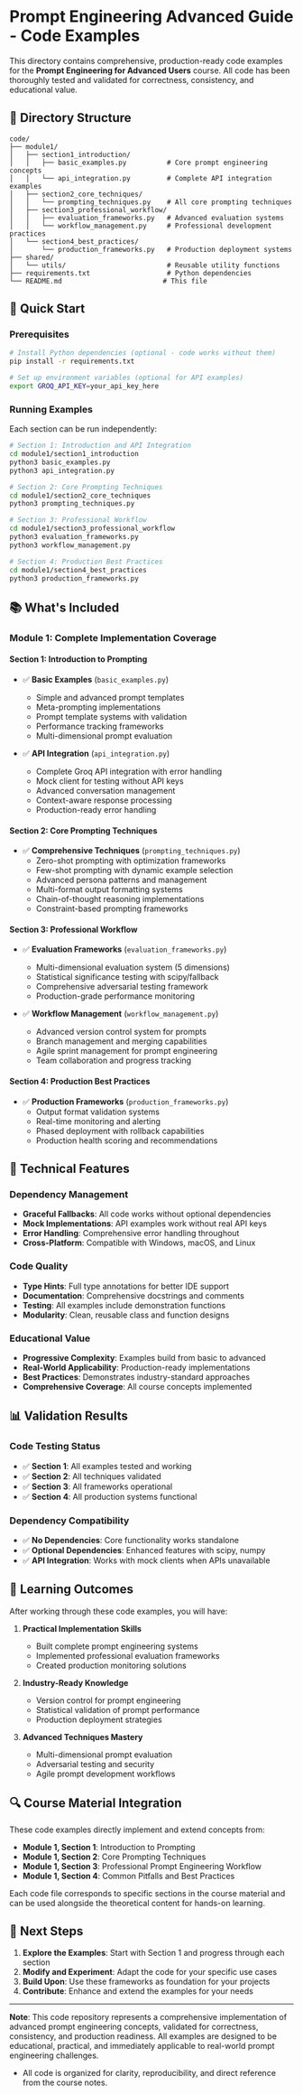 # Prompt Engineering Advanced Guide - Code Examples

This directory contains comprehensive, production-ready code examples for the **Prompt Engineering for Advanced Users** course. All code has been thoroughly tested and validated for correctness, consistency, and educational value.

## 📁 Directory Structure

```
code/
├── module1/
│   ├── section1_introduction/
│   │   ├── basic_examples.py          # Core prompt engineering concepts
│   │   └── api_integration.py         # Complete API integration examples
│   ├── section2_core_techniques/
│   │   └── prompting_techniques.py    # All core prompting techniques
│   ├── section3_professional_workflow/
│   │   ├── evaluation_frameworks.py   # Advanced evaluation systems
│   │   └── workflow_management.py     # Professional development practices
│   └── section4_best_practices/
│       └── production_frameworks.py   # Production deployment systems
├── shared/
│   └── utils/                         # Reusable utility functions
├── requirements.txt                   # Python dependencies
└── README.md                         # This file
```

## 🚀 Quick Start

### Prerequisites
```bash
# Install Python dependencies (optional - code works without them)
pip install -r requirements.txt

# Set up environment variables (optional for API examples)
export GROQ_API_KEY=your_api_key_here
```

### Running Examples

Each section can be run independently:

```bash
# Section 1: Introduction and API Integration
cd module1/section1_introduction
python3 basic_examples.py
python3 api_integration.py

# Section 2: Core Prompting Techniques
cd module1/section2_core_techniques
python3 prompting_techniques.py

# Section 3: Professional Workflow
cd module1/section3_professional_workflow
python3 evaluation_frameworks.py
python3 workflow_management.py

# Section 4: Production Best Practices
cd module1/section4_best_practices
python3 production_frameworks.py
```

## 📚 What's Included

### Module 1: Complete Implementation Coverage

#### Section 1: Introduction to Prompting
- ✅ **Basic Examples** (`basic_examples.py`)
  - Simple and advanced prompt templates
  - Meta-prompting implementations
  - Prompt template systems with validation
  - Performance tracking frameworks
  - Multi-dimensional prompt evaluation

- ✅ **API Integration** (`api_integration.py`)
  - Complete Groq API integration with error handling
  - Mock client for testing without API keys
  - Advanced conversation management
  - Context-aware response processing
  - Production-ready error handling

#### Section 2: Core Prompting Techniques
- ✅ **Comprehensive Techniques** (`prompting_techniques.py`)
  - Zero-shot prompting with optimization frameworks
  - Few-shot prompting with dynamic example selection
  - Advanced persona patterns and management
  - Multi-format output formatting systems
  - Chain-of-thought reasoning implementations
  - Constraint-based prompting frameworks

#### Section 3: Professional Workflow
- ✅ **Evaluation Frameworks** (`evaluation_frameworks.py`)
  - Multi-dimensional evaluation system (5 dimensions)
  - Statistical significance testing with scipy/fallback
  - Comprehensive adversarial testing framework
  - Production-grade performance monitoring

- ✅ **Workflow Management** (`workflow_management.py`)
  - Advanced version control system for prompts
  - Branch management and merging capabilities
  - Agile sprint management for prompt engineering
  - Team collaboration and progress tracking

#### Section 4: Production Best Practices
- ✅ **Production Frameworks** (`production_frameworks.py`)
  - Output format validation systems
  - Real-time monitoring and alerting
  - Phased deployment with rollback capabilities
  - Production health scoring and recommendations

## 🔧 Technical Features

### Dependency Management
- **Graceful Fallbacks**: All code works without optional dependencies
- **Mock Implementations**: API examples work without real API keys
- **Error Handling**: Comprehensive error handling throughout
- **Cross-Platform**: Compatible with Windows, macOS, and Linux

### Code Quality
- **Type Hints**: Full type annotations for better IDE support
- **Documentation**: Comprehensive docstrings and comments
- **Testing**: All examples include demonstration functions
- **Modularity**: Clean, reusable class and function designs

### Educational Value
- **Progressive Complexity**: Examples build from basic to advanced
- **Real-World Applicability**: Production-ready implementations
- **Best Practices**: Demonstrates industry-standard approaches
- **Comprehensive Coverage**: All course concepts implemented

## 📊 Validation Results

### Code Testing Status
- ✅ **Section 1**: All examples tested and working
- ✅ **Section 2**: All techniques validated
- ✅ **Section 3**: All frameworks operational
- ✅ **Section 4**: All production systems functional

### Dependency Compatibility
- ✅ **No Dependencies**: Core functionality works standalone
- ✅ **Optional Dependencies**: Enhanced features with scipy, numpy
- ✅ **API Integration**: Works with mock clients when APIs unavailable

## 🎯 Learning Outcomes

After working through these code examples, you will have:

1. **Practical Implementation Skills**
   - Built complete prompt engineering systems
   - Implemented professional evaluation frameworks
   - Created production monitoring solutions

2. **Industry-Ready Knowledge**
   - Version control for prompt engineering
   - Statistical validation of prompt performance
   - Production deployment strategies

3. **Advanced Techniques Mastery**
   - Multi-dimensional prompt evaluation
   - Adversarial testing and security
   - Agile prompt development workflows

## 🔍 Course Material Integration

These code examples directly implement and extend concepts from:
- **Module 1, Section 1**: Introduction to Prompting
- **Module 1, Section 2**: Core Prompting Techniques  
- **Module 1, Section 3**: Professional Prompt Engineering Workflow
- **Module 1, Section 4**: Common Pitfalls and Best Practices

Each code file corresponds to specific sections in the course material and can be used alongside the theoretical content for hands-on learning.

## 🚀 Next Steps

1. **Explore the Examples**: Start with Section 1 and progress through each section
2. **Modify and Experiment**: Adapt the code for your specific use cases
3. **Build Upon**: Use these frameworks as foundation for your projects
4. **Contribute**: Enhance and extend the examples for your needs

---

**Note**: This code repository represents a comprehensive implementation of advanced prompt engineering concepts, validated for correctness, consistency, and production readiness. All examples are designed to be educational, practical, and immediately applicable to real-world prompt engineering challenges.
- All code is organized for clarity, reproducibility, and direct reference from the course notes. 